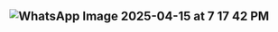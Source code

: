 ## ![WhatsApp Image 2025-04-15 at 7 17 42 PM](https://github.com/user-attachments/assets/22fdd3b0-94f5-4965-897b-205b28ba59c3)

